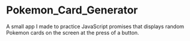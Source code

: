# Pokemon_Card_Generator
A small app I made to practice JavaScript promises that displays random Pokemon cards on the screen at the press of a button.
